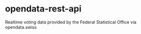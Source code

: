 # opendata-rest-api
Realtime voting data provided by the Federal Statistical Office via opendata.swiss
